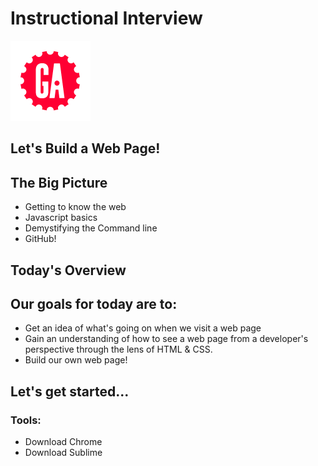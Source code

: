# Instructional Interview
![ga](ga_cog.png) <br>

## Let's Build a Web Page!

## The Big Picture

- Getting to know the web
- Javascript basics
- Demystifying the Command line
- GitHub!

## Today's Overview

## Our goals for today are to:
- Get an idea of what's going on when we visit a web page
- Gain an understanding of how to see a web page from a developer's perspective through the lens of HTML & CSS.
- Build our own web page!

## Let's get started...

### Tools:
- Download Chrome
- Download Sublime
